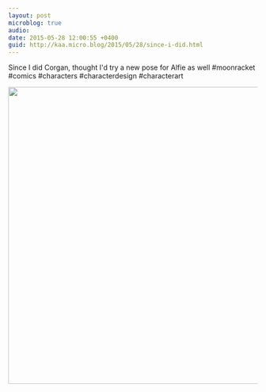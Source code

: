 ```yaml
---
layout: post
microblog: true
audio: 
date: 2015-05-28 12:00:55 +0400
guid: http://kaa.micro.blog/2015/05/28/since-i-did.html
---
```

Since I did Corgan, thought I'd try a new pose for Alfie as well #moonracket #comics #characters #characterdesign #characterart

<img src="https://micro.kaa.bz/uploads/2018/ebe14f058c.jpg" width="600" height="600" />
